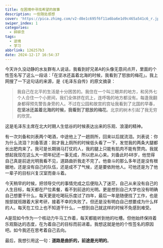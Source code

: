 ```yaml
---
title: 在困境中寻找希望的故事
description: 一些随处感想
cover: 'https://pica.zhimg.com/v2-d8e1c695f6f11a6ba6e1d9c465a541c6_r.jpg'
swiper_index: 1
categories:
  - 碎碎念
tags:
  - 逆境
  - 学习
abbrlink: 126257b3
date: 2024-12-17 16:54:37
---
```

今天许久没动静的水友群有人说话，我看到好兄弟A的头像无意间点开，里面的个性签名写了这么一段话：「在坚冰还盖着北海的时候，我看到了怒放的梅花」。我上网搜了一下这句话的来源，是《毛泽东自传》的原文摘录：
> 我自己在北平的生活是十分困苦的。我住在一个叫三眼井的地方，和另外七个人合住一个小房间，我们全体挤在炕上，连呼吸的地方都没有。每逢我翻身都得预先警告身旁的人。不过在公园和故宫的宫址我看到了北国的早春，**在坚冰还盖着北海的时候，我看到了怒放的梅花**。北京的树木引起了我无穷的欣赏。

这是毛泽东主席在北大时期人生低谷的时候表达出来的乐观、浪漫的精神。

有一次刘备和刘表两个喝酒，中途他上了一趟厕所，回来以后就流泪。刘表说：你为什么流泪？刘备答道：刚才我上厕所的时候低头看了一下，发觉我的两条大腿都长出肥肉来了。我可是长期骑马打仗的人，我的腿上只能有肌肉不能有赘肉。我就想起我现在这么大一把年纪还一事无成，所以悲从心来。刘备此时48岁，他觉得自己真是前途光明我看不见，道路曲折我走不完了。他奋斗的那么多年还是没有根据地，还是没有自己的队伍，还是成不了气候，还是要依附他人。可他还是为了他一辈子的目标兴复汉室而奋斗着。

今天稍早的时候，把领导交代的事情完成之后便陷入了迷茫，自己从来没有自己的人生目标，每天都在尸位素餐，看不到前途的光明。更是想到自己大学也没有明确自己想要干什么，每天更是吃喝玩乐度过了四年，最后一年是随便找了工作，也是按部就班跟着大家考研，接着不幸的失败了。但还是没有明白自己想要成为什么样的人。每天在工位上也不知道干什么，一想到自己就这样的时候不免感到难受。

A是现如今作为一个核动力牛马工作着，每天都能听到他的吐槽。但他始终保持着乐观豁达的态度，在为着自己的目标而前进着。我想这就是他的个性签名的原因吧。如今我还在思考着自己去向。

最后，我想引用这一句：**道路是曲折的，前途是光明的**。